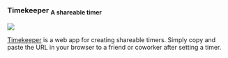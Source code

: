 ### Timekeeper <sub>A shareable timer</sub>

[![](/uploads/2022/02/2022-02-20-timekeeper-1024x768.jpg)](https://thorsen.pm/timer)

[Timekeeper](https://thorsen.pm/timer) is a web app for creating shareable
timers. Simply copy and paste the URL in your browser to a friend or coworker
after setting a timer.

